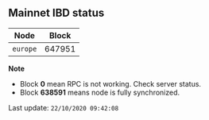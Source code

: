 ## **Mainnet** IBD status


Node | Block
--- | ---
`europe` | 647951


**Note**
* Block **0** mean RPC is not working. Check server status.
* Block **638591** means node is fully synchronized.


Last update: `22/10/2020 09:42:08`
